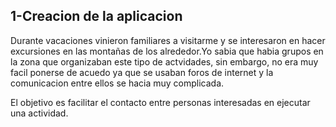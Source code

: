 ## 1-Creacion de la aplicacion

Durante vacaciones vinieron familiares a visitarme y se interesaron en hacer excursiones en las montañas de los alrededor.Yo sabia que habia grupos en la zona que organizaban este tipo de actvidades, sin embargo, no era muy facil ponerse de acuedo ya que se usaban foros de internet y la comunicacion entre ellos se hacia muy complicada.

El objetivo es facilitar el contacto entre personas interesadas en ejecutar una actividad.